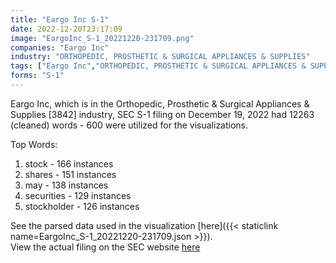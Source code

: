 ```yaml
---
title: "Eargo Inc S-1"
date: 2022-12-20T23:17:09
image: "EargoInc_S-1_20221220-231709.png"
companies: "Eargo Inc"
industry: "ORTHOPEDIC, PROSTHETIC & SURGICAL APPLIANCES & SUPPLIES"
tags: ["Eargo Inc","ORTHOPEDIC, PROSTHETIC & SURGICAL APPLIANCES & SUPPLIES","12-19-2022","S-1"]
forms: "S-1"
---
```

Eargo Inc, which is in the Orthopedic, Prosthetic & Surgical Appliances & Supplies [3842] industry, SEC S-1 filing on December 19, 2022 had 12263 (cleaned) words - 600 were utilized for the visualizations.

Top Words:
1. stock - 166 instances
2. shares - 151 instances
3. may - 138 instances
4. securities - 129 instances
5. stockholder - 126 instances


See the parsed data used in the visualization [here]({{< staticlink name=EargoInc_S-1_20221220-231709.json >}}).  
View the actual filing on the SEC website [here](https://www.sec.gov/Archives/edgar/data/1719395/0001193125-22-307570.txt)